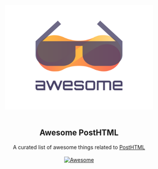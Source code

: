 
<p align="center">
  <br>
  <img width="400" src="./assets/logo.svg" alt="logo of awesome-posthtml repository">
  <br>
  <br>
</p>

<h2 align='center'>Awesome PostHTML</h2>

<p align='center'>
A curated list of awesome things related to <a href='https://github.com/posthtml/posthtml'>PostHTML</a>
<br><br>

<a href='https://github.com/sindresorhus/awesome'>
<img src='https://cdn.rawgit.com/sindresorhus/awesome/d7305f38d29fed78fa85652e3a63e154dd8e8829/media/badge.svg' alt='Awesome'>
</a>
</p>
